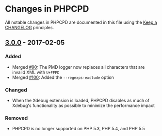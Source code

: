# Changes in PHPCPD

All notable changes in PHPCPD are documented in this file using the [Keep a CHANGELOG](http://keepachangelog.com/) principles.

## [3.0.0] - 2017-02-05

### Added

* Merged [#90](https://github.com/sebastianbergmann/phpcpd/pull/90): The PMD logger now replaces all characters that are invalid XML with `U+FFFD`
* Merged [#100](https://github.com/sebastianbergmann/phpcpd/pull/100): Added the `--regexps-exclude` option

### Changed

* When the Xdebug extension is loaded, PHPCPD disables as much of Xdebug's functionality as possible to minimize the performance impact

### Removed

* PHPCPD is no longer supported on PHP 5.3, PHP 5.4, and PHP 5.5

[3.0.0]: https://github.com/sebastianbergmann/phpunit/compare/2.0...3.0.0

